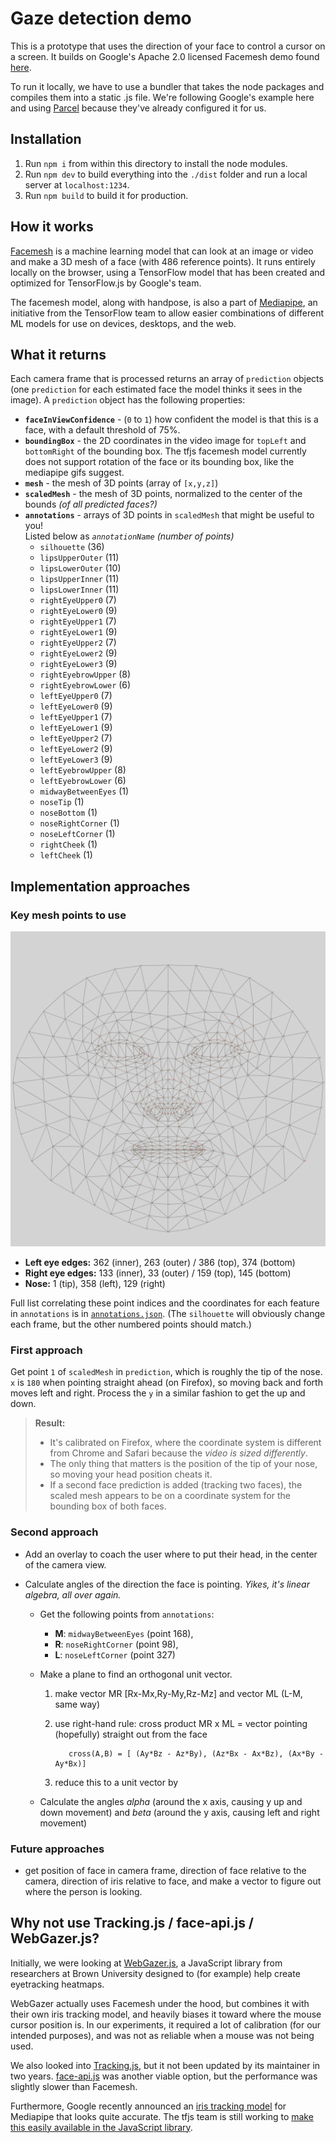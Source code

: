 # Gaze detection demo

This is a prototype that uses the direction of your face to control a cursor on a screen. It builds on Google's Apache 2.0 licensed Facemesh demo found [here](https://github.com/tensorflow/tfjs-models/tree/master/facemesh/demo).

To run it locally, we have to use a bundler that takes the node packages and compiles them into a static .js file. We're following Google's example here and using [Parcel](https://parceljs.org) because they've already configured it for us. 

## Installation

1. Run `npm i` from within this directory to install the node modules.
2. Run `npm dev` to build everything into the `./dist` folder and run a local server at `localhost:1234`.
3. Run `npm build` to build it for production.

## How it works

[Facemesh](https://github.com/tensorflow/tfjs-models/tree/master/facemesh) is a machine learning model that can look at an image or video and make a 3D mesh of a face (with 486 reference points). It runs entirely locally on the browser, using a TensorFlow model that has been created and optimized for TensorFlow.js by Google's team. 

The facemesh model, along with handpose, is also a part of [Mediapipe](https://google.github.io/mediapipe/), an initiative from the TensorFlow team to allow easier combinations of different ML models for use on devices, desktops, and the web.

## What it returns

Each camera frame that is processed returns an array of `prediction` objects (one `prediction` for each estimated face the model thinks it sees in the image). A `prediction` object has the following properties:

- **`faceInViewConfidence`** - (`0` to `1`) how confident the model is that this is a face, with a default threshold of 75%.
- **`boundingBox`** - the 2D coordinates in the video image for `topLeft` and `bottomRight` of the bounding box. The tfjs facemesh model currently does not support rotation of the face or its bounding box, like the mediapipe gifs suggest.
- **`mesh`** - the mesh of 3D points (array of `[x,y,z]`)
- **`scaledMesh`** - the mesh of 3D points, normalized to the center of the bounds _(of all predicted faces?)_
- **`annotations`** - arrays of 3D points in `scaledMesh` that might be useful to you!  
Listed below as _`annotationName` (number of points)_
     - `silhouette` (36)
     - `lipsUpperOuter` (11)
     - `lipsLowerOuter` (10)
     - `lipsUpperInner` (11)
     - `lipsLowerInner` (11)
     - `rightEyeUpper0` (7)
     - `rightEyeLower0` (9)
     - `rightEyeUpper1` (7)
     - `rightEyeLower1` (9)
     - `rightEyeUpper2` (7)
     - `rightEyeLower2` (9)
     - `rightEyeLower3` (9)
     - `rightEyebrowUpper` (8)
     - `rightEyebrowLower` (6)
     - `leftEyeUpper0` (7)
     - `leftEyeLower0` (9)
     - `leftEyeUpper1` (7)
     - `leftEyeLower1` (9)
     - `leftEyeUpper2` (7)
     - `leftEyeLower2` (9)
     - `leftEyeLower3` (9)
     - `leftEyebrowUpper` (8)
     - `leftEyebrowLower` (6)
     - `midwayBetweenEyes` (1)
     - `noseTip` (1)
     - `noseBottom` (1)
     - `noseRightCorner` (1)
     - `noseLeftCorner` (1)
     - `rightCheek` (1)
     - `leftCheek` (1)

## Implementation approaches

### Key mesh points to use
![Map of the 486 mesh points](mesh_map.jpg)
- **Left eye edges:** 362 (inner), 263 (outer) / 386 (top), 374 (bottom)
- **Right eye edges:** 133 (inner), 33 (outer) / 159 (top), 145 (bottom)
- **Nose:** 1 (tip), 358 (left), 129 (right)

Full list correlating these point indices and the coordinates for each feature in `annotations` is in [`annotations.json`](./annotations.json). (The `silhouette` will obviously change each frame, but the other numbered points should match.)

### First approach

Get point `1` of `scaledMesh` in `prediction`, which is roughly the tip of the nose. `x` is `180` when pointing straight ahead (on Firefox), so moving back and forth moves left and right. Process the `y` in a similar fashion to get the up and down.

> **Result:** 
> - It's calibrated on Firefox, where the coordinate system is different from Chrome and Safari because the _video is sized differently_. 
> - The only thing that matters is the position of the tip of your nose, so moving your head position cheats it.
> - If a second face prediction is added (tracking two faces), the scaled mesh appears to be on a coordinate system for the bounding box of both faces.

### Second approach

- Add an overlay to coach the user where to put their head, in the center of the camera view.

- Calculate angles of the direction the face is pointing. _Yikes, it's linear algebra, all over again._

    - Get the following points from `annotations`: 

        - **M**: `midwayBetweenEyes` (point 168), 
        - **R**: `noseRightCorner` (point 98),
        - **L**: `noseLeftCorner` (point 327)

    - Make a plane to find an orthogonal unit vector. 

        1. make vector MR [Rx-Mx,Ry-My,Rz-Mz] and vector ML (L-M, same way)
        2. use right-hand rule: cross product MR x ML = vector pointing (hopefully) straight out from the face 

                  cross(A,B) = [ (Ay*Bz - Az*By), (Az*Bx - Ax*Bz), (Ax*By - Ay*Bx)]

        3. reduce this to a unit vector by 

    - Calculate the angles _alpha_ (around the x axis, causing y up and down movement) and _beta_ (around the y axis, causing left and right movement) 

### Future approaches
- get position of face in camera frame, direction of face relative to the camera, direction of iris relative to face, and make a vector to figure out where the person is looking.

## Why not use Tracking.js / face-api.js / WebGazer.js?

Initially, we were looking at [WebGazer.js](https://github.com/brownhci/WebGazer), a JavaScript library from researchers at Brown University designed to (for example) help create eyetracking heatmaps. 

WebGazer actually uses Facemesh under the hood, but combines it with their own iris tracking model, and heavily biases it toward where the mouse cursor position is. In our experiments, it required a lot of calibration (for our intended purposes), and was not as reliable when a mouse was not being used.

We also looked into [Tracking.js](https://trackingjs.com/), but it not been updated by its maintainer in two years. [face-api.js](https://github.com/justadudewhohacks/face-api.js/blob/master/README.md) was another viable option, but the performance was slightly slower than Facemesh.

Furthermore, Google recently announced an [iris tracking model](https://google.github.io/mediapipe/solutions/iris) for Mediapipe that looks quite accurate. The tfjs team is still working to [make this easily available in the  JavaScript library](https://github.com/tensorflow/tfjs-models/pull/508).